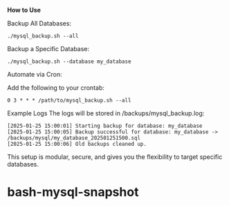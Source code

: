 **How to Use**

Backup All Databases:

`./mysql_backup.sh --all`

Backup a Specific Database:

`./mysql_backup.sh --database my_database`

Automate via Cron:

Add the following to your crontab:

`0 3 * * * /path/to/mysql_backup.sh --all`


Example Logs
The logs will be stored in /backups/mysql_backup.log:

```
[2025-01-25 15:00:01] Starting backup for database: my_database
[2025-01-25 15:00:05] Backup successful for database: my_database -> /backups/mysql/my_database_202501251500.sql
[2025-01-25 15:00:06] Old backups cleaned up.
```

This setup is modular, secure, and gives you the flexibility to target specific databases. 







# bash-mysql-snapshot
